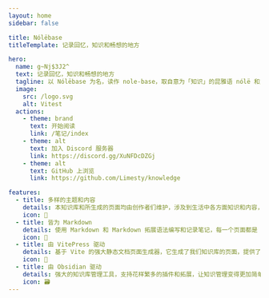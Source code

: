 ```yaml
---
layout: home
sidebar: false

title: Nólëbase
titleTemplate: 记录回忆，知识和畅想的地方

hero:
  name: g~Nj$3J2^
  text: 记录回忆，知识和畅想的地方
  tagline: 以 Nólëbase 为名，读作 nole-base，取自意为「知识」的昆雅语 nólë 和意为「基础」的英文 base，即「知识库」
  image:
    src: /logo.svg
    alt: Vitest
  actions:
    - theme: brand
      text: 开始阅读
      link: /笔记/index
    - theme: alt
      text: 加入 Discord 服务器
      link: https://discord.gg/XuNFDcDZGj
    - theme: alt
      text: GitHub 上浏览
      link: https://github.com/Limesty/knowledge

features:
  - title: 多样的主题和内容
    details: 本知识库和所生成的页面均由创作者们维护，涉及到生活中各方面知识和内容，也不乏我们的回忆和畅想。
    icon: 🌈
  - title: 皆为 Markdown
    details: 使用 Markdown 和 Markdown 拓展语法编写和记录笔记，每一个页面都是 Markdown 文件。
    icon: 📃
  - title: 由 VitePress 驱动
    details: 基于 Vite 的强大静态文档页面生成器，它生成了我们知识库的页面，提供了简单易用的主题和工具。
    icon: 🚀
  - title: 由 Obsidian 驱动
    details: 强大的知识库管理工具，支持花样繁多的插件和拓展，让知识管理变得更加简单。
    icon: 🗃
---
```


<HomePage />
